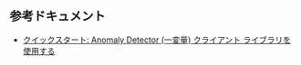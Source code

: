 ## 参考ドキュメント
- [クイックスタート: Anomaly Detector (一変量) クライアント ライブラリを使用する](https://docs.microsoft.com/ja-jp/azure/cognitive-services/Anomaly-Detector/quickstarts/client-libraries?pivots=programming-language-python&tabs=windows)